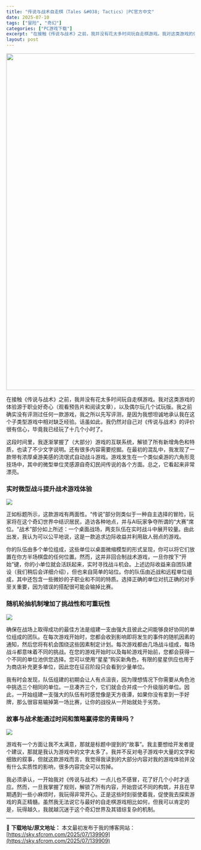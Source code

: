 ```yaml
---
title: "传说与战术自走棋（Tales &#038; Tactics）|PC官方中文"
date: 2025-07-10
tags: ["冒险", "奇幻"]
categories: ["PC游戏下载"]
excerpt: "在接触《传说与战术》之前，我并没有花太多时间玩自走棋游戏。我对这类游戏的体验源于职业好奇心（观看预告片和阅读文章），以及偶尔玩几个试玩版。我之前确实没有评测过任何一款游戏，我之所以先写评测，是因为我想坦诚地承认我在这个子类型游戏中相对缺乏经验。话虽如此，我仍然对自己对《传说与战术》的评价很有信心，毕&hellip;"
layout: post
---
```


<img class="aligncenter size-full wp-image-139910" src="https://sky.sfcrom.com/wp-content/uploads/2025/07/2025071011180872.webp" alt="" width="600" height="900" />

在接触《传说与战术》之前，我并没有花太多时间玩自走棋游戏。我对这类游戏的体验源于职业好奇心（观看预告片和阅读文章），以及偶尔玩几个试玩版。我之前确实没有评测过任何一款游戏，我之所以先写评测，是因为我想坦诚地承认我在这个子类型游戏中相对缺乏经验。话虽如此，我仍然对自己对《传说与战术》的评价很有信心，毕竟我已经玩了十几个小时了。

这段时间里，我逐渐掌握了（大部分）游戏的互联系统，解锁了所有新增角色和特质，也读了不少文字说明。还有很多内容需要挖掘。在最初的混乱中，我发现了一款​​带有浓厚桌游美感的流氓式自动战斗游戏。游戏发生在一个类似桌游的六角形竞技场中，其中的微型单位灵感源自奇幻民间传说的各个方面。总之，它看起来非常漂亮。
<h3>实时微型战斗提升战术游戏体验</h3>
<img src="https://shared.fastly.steamstatic.com/store_item_assets/steam/apps/1652250/ss_50e6aa7f323297866f83c672df1c2d0314357809.1920x1080.jpg?t=1751452602" />

正如标题所示，这款游戏有两面性。“传说”部分则类似于一种自主选择的冒险，玩家将在这个奇幻世界中结识居民，造访各种地点，并与AI玩家争夺所谓的“大赛”席位。“战术”部分如上所述：一个桌面战场，两支队伍在实时战斗中展开较量。由此出发，我认为可以公平地说，这是一款追求边际收益并利用敌人弱点的游戏。

你的队伍由多个单位组成，这些单位以桌面微缩模型的形式呈现，你可以将它们放置在你方半场棋盘的任何位置。然而，这并非回合制战术游戏，一旦你按下“开始”键，你的小单位就会活跃起来，实时寻找战斗机会。上述边际收益来自团队建设（我们稍后会详细介绍），但也来自简单的站位。你的队伍由近战和远程单位组成，其中还包含一些微妙的子职业和不同的特质。选择正确的单位对抗正确的对手至关重要，因为错误的搭配很可能会输掉比赛。
<h3>随机轮抽机制增加了挑战性和可重玩性</h3>
<img src="https://shared.fastly.steamstatic.com/store_item_assets/steam/apps/1652250/ss_db2659b3456714c5cb5ef1bd3849fc9ed0a7d371.1920x1080.jpg?t=1751452602" />

确保在战场上取得成功的最佳方法是组建一支由强大且彼此之间能够良好协同的单位组成的团队。在每次游戏开始时，您都会收到影响即将发生的事件的随机因素的通知，然后您将有机会围绕这些因素制定计划。每次游戏都由几场战斗组成，每场战斗都意味着不同的挑战。在您的游戏开始时以及每轮游戏开始前，您都会获得一个不同的单位池供您选择。您可以使用“星星”购买新角色，有限的星星供应也用于为商店补充更多单位，因此您在征召阶段只会看到少量单位。

我有时会发现，队伍组建的初期会让人有点沮丧，因为理想情况下你需要从角色池中挑选三个相同的单位。一旦凑齐三个，它们就会合并成一个升级版的单位。因此，一开始组建一支强大的队伍有时感觉像是天方夜谭，如果你没有拿到一手好牌，那么很容易输掉第一场比赛，让你的战役从一开始就处于劣势。
<h3>故事与战术能通过时间和策略赢得您的青睐吗？</h3>
<img src="https://shared.fastly.steamstatic.com/store_item_assets/steam/apps/1652250/ss_40e9c541422600d2ca7d8d1cf5bfc6a217eedcfb.1920x1080.jpg?t=1751452602" />

游戏有一个方面让我不太满意，那就是标题中提到的“故事”。我主要想给开发者提个建议，那就是我认为游戏中的文字太多了。我并不反对电子游戏中大量的文字和细致的叙事，但就这款游戏而言，我觉得我读到的大部分内容对我的游戏体验并没有什么实质性的影响，很多内容完全可以剪掉。

我必须承认，一开始我对《传说与战术》一点儿也不感冒，花了好几个小时才适应。然而，一旦我掌握了规则，解锁了所有内容，开始尝试不同的构筑，并且在早期遇到一些小麻烦时，我玩得非常开心。正是这些时刻驱使着我，促使我去探索游戏的真正精髓。虽然我无法说它与最好的自走棋游戏相比如何，但我可以肯定的是，玩得越久，我就越沉迷于这个奇幻世界及其错综复杂的机制。

---
📖 **下载地址/原文地址：** 本文最初发布于我的博客网站：[https://sky.sfcrom.com/2025/07/139909](https://sky.sfcrom.com/2025/07/139909)
